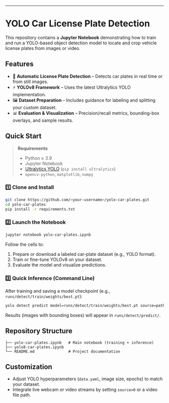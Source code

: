 


---

# YOLO Car License Plate Detection

This repository contains a **Jupyter Notebook** demonstrating how to train and run a YOLO-based object detection model to locate and crop vehicle license plates from images or video.

## Features

* 🚗 **Automatic License Plate Detection** – Detects car plates in real time or from still images.
* ⚡ **YOLOv8 Framework** – Uses the latest Ultralytics YOLO implementation.
* 🖼 **Dataset Preparation** – Includes guidance for labeling and splitting your custom dataset.
* 📊 **Evaluation & Visualization** – Precision/recall metrics, bounding-box overlays, and sample results.

## Quick Start

> **Requirements**
>
> * Python ≥ 3.9
> * Jupyter Notebook
> * [Ultralytics YOLO](https://docs.ultralytics.com/) (`pip install ultralytics`)
> * `opencv-python`, `matplotlib`, `numpy`

### 1️⃣ Clone and Install

```bash
git clone https://github.com/<your-username>/yolo-car-plates.git
cd yolo-car-plates
pip install -r requirements.txt
```

### 2️⃣ Launch the Notebook

```bash
jupyter notebook yolo-car-plates.ipynb
```

Follow the cells to:

1. Prepare or download a labeled car-plate dataset (e.g., YOLO format).
2. Train or fine-tune YOLOv8 on your dataset.
3. Evaluate the model and visualize predictions.

### 3️⃣ Quick Inference (Command Line)

After training and saving a model checkpoint (e.g., `runs/detect/train/weights/best.pt`):

```bash
yolo detect predict model=runs/detect/train/weights/best.pt source=path/to/test_image.jpg
```

Results (images with bounding boxes) will appear in `runs/detect/predict/`.

## Repository Structure

```
├── yolo-car-plates.ipynb   # Main notebook (training + inference)
├── yolo8-car-plates.ipynb   
└── README.md               # Project documentation
```

## Customization

* Adjust YOLO hyperparameters (`data.yaml`, image size, epochs) to match your dataset.
* Integrate live webcam or video streams by setting `source=0` or a video file path.

